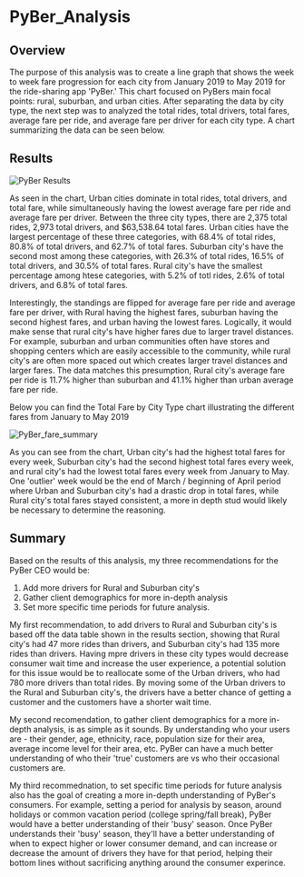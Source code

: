 # PyBer_Analysis

## Overview 
The purpose of this analysis was to create a line graph that shows the week to week fare progression for each city from January 2019 to May 2019 for the ride-sharing app 'PyBer.' This chart focused on PyBers main focal points: rural, suburban, and urban cities. After separating the data by city type, the next step was to analyzed the total rides, total drivers, total fares, average fare per ride, and average fare per driver for each city type. A chart summarizing the data can be seen below.

## Results

![PyBer Results](https://user-images.githubusercontent.com/95371617/151098085-a9e0451b-c848-4589-b865-d1562bd88cef.png)

As seen in the chart, Urban cities dominate in total rides, total drivers, and total fare, while simultaneously having the lowest average fare per ride and average fare per driver. Between the three city types, there are 2,375 total rides, 2,973 total drivers, and $63,538.64 total fares. Urban cities have the largest percentage of these three categories, with 68.4% of total rides, 80.8% of total drivers, and 62.7% of total fares. Suburban city's have the second most among these categories, with 26.3% of total rides, 16.5% of total drivers, and 30.5% of total fares. Rural city's have the smallest percentage among htese categories, with 5.2% of totl rides, 2.6% of total drivers, and 6.8% of total fares.

Interestingly, the standings are flipped for average fare per ride and average fare per driver, with Rural having the highest fares, suburban having the second highest fares, and urban having the lowest fares. Logically, it would make sense that rural city's have higher fares due to larger travel distances. For example, suburban and urban communities often have stores and shopping centers which are easily accessible to the community, while rural city's are often more spaced out which creates larger travel distances and larger fares. The data matches this presumption, Rural city's average fare per ride is 11.7% higher than suburban and 41.1% higher than urban average fare per ride.

Below you can find the Total Fare by City Type chart illustrating the different fares from January to May 2019

![PyBer_fare_summary](https://user-images.githubusercontent.com/95371617/151099908-9c2916f8-b09e-432a-af5a-bbdf6a0a29dc.png)

As you can see from the chart, Urban city's had the highest total fares for every week, Suburban city's had the second highest total fares every week, and rural city's had the lowest total fares every week from January to May. One 'outlier' week would be the end of March / beginning of April period where Urban and Suburban city's had a drastic drop in total fares, while Rural city's total fares stayed consistent, a more in depth stud would likely be necessary to determine the reasoning.

## Summary
Based on the results of this analysis, my three recommendations for the PyBer CEO would be:
1. Add more drivers for Rural and Suburban city's 
2. Gather client demographics for more in-depth analysis
3. Set more specific time periods for future analysis.

My first recommendation, to add drivers to Rural and Suburban city's is based off the data table shown in the results section, showing that Rural city's had 47 more rides than drivers, and Suburban city's had 135 more rides than drivers. Having mpre drivers in these city types would decrease consumer wait time and increase the user experience, a potential solution for this issue would be to reallocate some of the Urban drivers, who had 780 more drivers than total rides. By moving some of the Urban drivers to the Rural and Suburban city's, the drivers have a better chance of getting a customer and the customers have a shorter wait time.

My second recomendation, to gather client demographics for a more in-depth analysis, is as simple as it sounds. By understanding who your users are - their gender, age, ethnicity, race, population size for their area, average income level for their area, etc. PyBer can have a much better understanding of who their 'true' customers are vs who their occasional customers are.

My third recommednation, to set specific time periods for future analysis also has the goal of creating a more in-depth understanding of PyBer's consumers. For example, setting a period for analysis by season, around holidays or common vacation period (college spring/fall break), PyBer would have a better understanding of their 'busy' season. Once PyBer understands their 'busy' season, they'll have a better understanding of when to expect higher or lower consumer demand, and can increase or decrease the amount of drivers they have for that period, helping their bottom lines without sacrificing anything around the consumer experince. 
